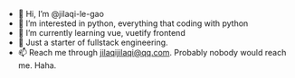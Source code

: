 - 👋 Hi, I’m @jilaqi-le-gao
- 👀 I’m interested in python, everything that coding with python
- 🌱 I’m currently learning vue, vuetify frontend
- 💞️ Just a starter of fullstack engineering. 
- 📫 Reach me through jilaqijilaqi@qq.com. Probably nobody would reach me. Haha.


